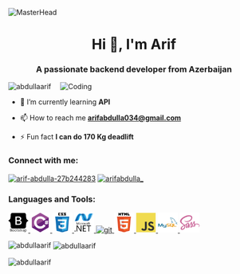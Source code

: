 ![MasterHead](https://wallpaperbat.com/img/280934-programmer-programming-code-routine-minimalist-4k.jpg)
<h1 align="center">Hi 👋, I'm Arif</h1>
<h3 align="center">A passionate backend developer from Azerbaijan</h3>
<img align="right" alt="Coding" width="400" src="https://i.pinimg.com/originals/c9/7d/6d/c97d6d2a2c5093b7805b15fd6e4b49e1.gif">
<p align="left"> <img src="https://komarev.com/ghpvc/?username=abdullaarif&label=Profile%20views&color=0e75b6&style=flat" alt="abdullaarif" /> </p>

- 🌱 I’m currently learning **API**

- 📫 How to reach me **arifabdulla034@gmail.com**

- ⚡ Fun fact **I can do 170 Kg deadlift**

<h3 align="left">Connect with me:</h3>
<p align="left">
<a href="https://linkedin.com/in/arif-abdulla-27b244283" target="blank"><img align="center" src="https://raw.githubusercontent.com/rahuldkjain/github-profile-readme-generator/master/src/images/icons/Social/linked-in-alt.svg" alt="arif-abdulla-27b244283" height="30" width="40" /></a>
<a href="https://instagram.com/arifabdulla_" target="blank"><img align="center" src="https://raw.githubusercontent.com/rahuldkjain/github-profile-readme-generator/master/src/images/icons/Social/instagram.svg" alt="arifabdulla_" height="30" width="40" /></a>
</p>

<h3 align="left">Languages and Tools:</h3>
<p align="left"> <a href="https://getbootstrap.com" target="_blank" rel="noreferrer"> <img src="https://raw.githubusercontent.com/devicons/devicon/master/icons/bootstrap/bootstrap-plain-wordmark.svg" alt="bootstrap" width="40" height="40"/> </a> <a href="https://www.w3schools.com/cs/" target="_blank" rel="noreferrer"> <img src="https://raw.githubusercontent.com/devicons/devicon/master/icons/csharp/csharp-original.svg" alt="csharp" width="40" height="40"/> </a> <a href="https://www.w3schools.com/css/" target="_blank" rel="noreferrer"> <img src="https://raw.githubusercontent.com/devicons/devicon/master/icons/css3/css3-original-wordmark.svg" alt="css3" width="40" height="40"/> </a> <a href="https://dotnet.microsoft.com/" target="_blank" rel="noreferrer"> <img src="https://raw.githubusercontent.com/devicons/devicon/master/icons/dot-net/dot-net-original-wordmark.svg" alt="dotnet" width="40" height="40"/> </a> <a href="https://git-scm.com/" target="_blank" rel="noreferrer"> <img src="https://www.vectorlogo.zone/logos/git-scm/git-scm-icon.svg" alt="git" width="40" height="40"/> </a> <a href="https://www.w3.org/html/" target="_blank" rel="noreferrer"> <img src="https://raw.githubusercontent.com/devicons/devicon/master/icons/html5/html5-original-wordmark.svg" alt="html5" width="40" height="40"/> </a> <a href="https://developer.mozilla.org/en-US/docs/Web/JavaScript" target="_blank" rel="noreferrer"> <img src="https://raw.githubusercontent.com/devicons/devicon/master/icons/javascript/javascript-original.svg" alt="javascript" width="40" height="40"/> </a> <a href="https://www.mysql.com/" target="_blank" rel="noreferrer"> <img src="https://raw.githubusercontent.com/devicons/devicon/master/icons/mysql/mysql-original-wordmark.svg" alt="mysql" width="40" height="40"/> </a> <a href="https://sass-lang.com" target="_blank" rel="noreferrer"> <img src="https://raw.githubusercontent.com/devicons/devicon/master/icons/sass/sass-original.svg" alt="sass" width="40" height="40"/> </a> </p>

<p><img align="left" src="https://github-readme-stats.vercel.app/api/top-langs?username=abdullaarif&show_icons=true&locale=en&layout=compact" alt="abdullaarif" /></p>

<p>&nbsp;<img align="center" src="https://github-readme-stats.vercel.app/api?username=abdullaarif&show_icons=true&locale=en" alt="abdullaarif" /></p>

<p><img align="center" src="https://github-readme-streak-stats.herokuapp.com/?user=abdullaarif&" alt="abdullaarif" /></p>
